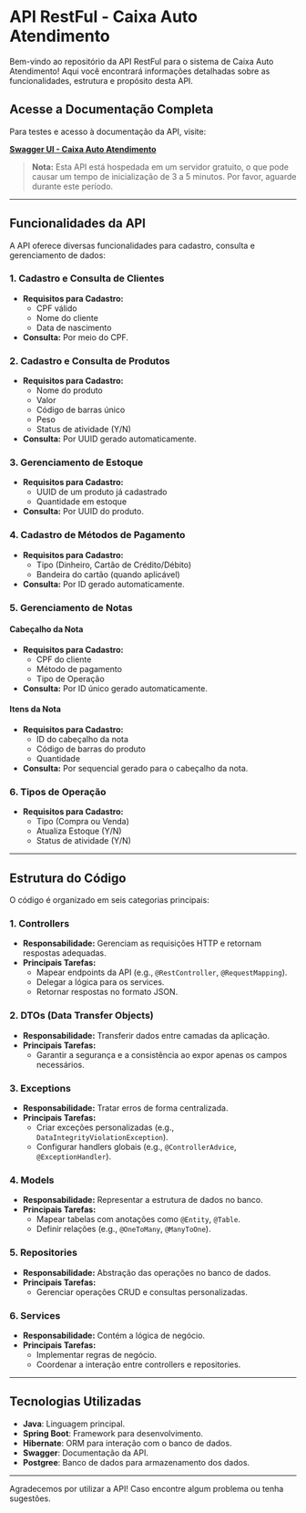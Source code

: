 # API RestFul - Caixa Auto Atendimento

Bem-vindo ao repositório da API RestFul para o sistema de Caixa Auto Atendimento! Aqui você encontrará informações detalhadas sobre as funcionalidades, estrutura e propósito desta API.

## Acesse a Documentação Completa
Para testes e acesso à documentação da API, visite:

**[Swagger UI - Caixa Auto Atendimento](https://springboot-caixa-auto-atendimento-api.onrender.com/swagger-ui/index.html)**

> **Nota:** Esta API está hospedada em um servidor gratuito, o que pode causar um tempo de inicialização de 3 a 5 minutos. Por favor, aguarde durante este período.

---

## Funcionalidades da API

A API oferece diversas funcionalidades para cadastro, consulta e gerenciamento de dados:

### 1. Cadastro e Consulta de Clientes
- **Requisitos para Cadastro:**
  - CPF válido
  - Nome do cliente
  - Data de nascimento
- **Consulta:** Por meio do CPF.

### 2. Cadastro e Consulta de Produtos
- **Requisitos para Cadastro:**
  - Nome do produto
  - Valor
  - Código de barras único
  - Peso
  - Status de atividade (Y/N)
- **Consulta:** Por UUID gerado automaticamente.

### 3. Gerenciamento de Estoque
- **Requisitos para Cadastro:**
  - UUID de um produto já cadastrado
  - Quantidade em estoque
- **Consulta:** Por UUID do produto.

### 4. Cadastro de Métodos de Pagamento
- **Requisitos para Cadastro:**
  - Tipo (Dinheiro, Cartão de Crédito/Débito)
  - Bandeira do cartão (quando aplicável)
- **Consulta:** Por ID gerado automaticamente.

### 5. Gerenciamento de Notas
#### Cabeçalho da Nota
- **Requisitos para Cadastro:**
  - CPF do cliente
  - Método de pagamento
  - Tipo de Operação
- **Consulta:** Por ID único gerado automaticamente.

#### Itens da Nota
- **Requisitos para Cadastro:**
  - ID do cabeçalho da nota
  - Código de barras do produto
  - Quantidade
- **Consulta:** Por sequencial gerado para o cabeçalho da nota.

### 6. Tipos de Operação
- **Requisitos para Cadastro:**
  - Tipo (Compra ou Venda)
  - Atualiza Estoque (Y/N)
  - Status de atividade (Y/N)

---

## Estrutura do Código

O código é organizado em seis categorias principais:

### 1. Controllers
- **Responsabilidade:** Gerenciam as requisições HTTP e retornam respostas adequadas.
- **Principais Tarefas:**
  - Mapear endpoints da API (e.g., `@RestController`, `@RequestMapping`).
  - Delegar a lógica para os services.
  - Retornar respostas no formato JSON.

### 2. DTOs (Data Transfer Objects)
- **Responsabilidade:** Transferir dados entre camadas da aplicação.
- **Principais Tarefas:**
  - Garantir a segurança e a consistência ao expor apenas os campos necessários.

### 3. Exceptions
- **Responsabilidade:** Tratar erros de forma centralizada.
- **Principais Tarefas:**
  - Criar exceções personalizadas (e.g., `DataIntegrityViolationException`).
  - Configurar handlers globais (e.g., `@ControllerAdvice`, `@ExceptionHandler`).

### 4. Models
- **Responsabilidade:** Representar a estrutura de dados no banco.
- **Principais Tarefas:**
  - Mapear tabelas com anotações como `@Entity`, `@Table`.
  - Definir relações (e.g., `@OneToMany`, `@ManyToOne`).

### 5. Repositories
- **Responsabilidade:** Abstração das operações no banco de dados.
- **Principais Tarefas:**
  - Gerenciar operações CRUD e consultas personalizadas.

### 6. Services
- **Responsabilidade:** Contém a lógica de negócio.
- **Principais Tarefas:**
  - Implementar regras de negócio.
  - Coordenar a interação entre controllers e repositories.

---

## Tecnologias Utilizadas
- **Java**: Linguagem principal.
- **Spring Boot**: Framework para desenvolvimento.
- **Hibernate**: ORM para interação com o banco de dados.
- **Swagger**: Documentação da API.
- **Postgree**: Banco de dados para armazenamento dos dados.

---

Agradecemos por utilizar a API! Caso encontre algum problema ou tenha sugestões.

